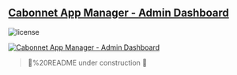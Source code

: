 ## [Cabonnet App Manager - Admin Dashboard](https://react-app-manager.vercel.app/)

![license](https://img.shields.io/badge/license-MIT-blue.svg)

[![Cabonnet App Manager - Admin Dashboard](https://i.imgur.com/G6Lolm9.png)](https://react-material-dashboard.devias.io/dashboard)

> 🚧%20README under construction 🚧

